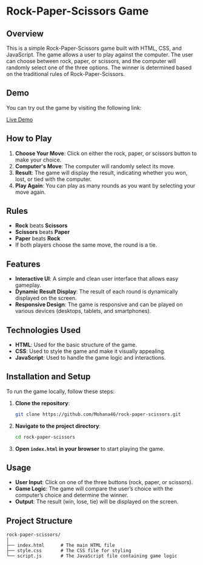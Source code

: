 # Rock-Paper-Scissors Game

## Overview

This is a simple Rock-Paper-Scissors game built with HTML, CSS, and JavaScript. The game allows a user to play against the computer. The user can choose between rock, paper, or scissors, and the computer will randomly select one of the three options. The winner is determined based on the traditional rules of Rock-Paper-Scissors.

## Demo

You can try out the game by visiting the following link:

[Live Demo](https://rock-paper-scissors-ijp3.onrender.com/)
## How to Play

1. **Choose Your Move**: Click on either the rock, paper, or scissors button to make your choice.
2. **Computer's Move**: The computer will randomly select its move.
3. **Result**: The game will display the result, indicating whether you won, lost, or tied with the computer.
4. **Play Again**: You can play as many rounds as you want by selecting your move again.

## Rules

- **Rock** beats **Scissors**
- **Scissors** beats **Paper**
- **Paper** beats **Rock**
- If both players choose the same move, the round is a tie.

## Features

- **Interactive UI**: A simple and clean user interface that allows easy gameplay.
- **Dynamic Result Display**: The result of each round is dynamically displayed on the screen.
- **Responsive Design**: The game is responsive and can be played on various devices (desktops, tablets, and smartphones).

## Technologies Used

- **HTML**: Used for the basic structure of the game.
- **CSS**: Used to style the game and make it visually appealing.
- **JavaScript**: Used to handle the game logic and interactions.

## Installation and Setup

To run the game locally, follow these steps:

1. **Clone the repository**:
    ```bash
    git clone https://github.com/Mohana46/rock-paper-scissors.git
    ```
2. **Navigate to the project directory**:
    ```bash
    cd rock-paper-scissors
    ```
3. **Open `index.html` in your browser** to start playing the game.

## Usage

- **User Input**: Click on one of the three buttons (rock, paper, or scissors).
- **Game Logic**: The game will compare the user’s choice with the computer’s choice and determine the winner.
- **Output**: The result (win, lose, tie) will be displayed on the screen.

## Project Structure

```plaintext
rock-paper-scissors/
│
├── index.html      # The main HTML file
├── style.css       # The CSS file for styling
└── script.js       # The JavaScript file containing game logic
